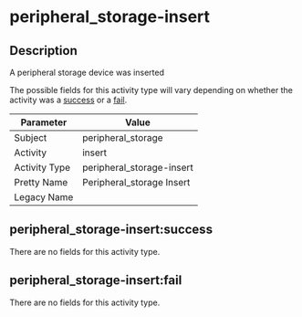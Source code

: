 peripheral_storage-insert
=========================

Description
-----------
A peripheral storage device was inserted

The possible fields for this activity type will vary depending on whether the activity was a [success](#peripheral_storage-insertsuccess) or a [fail](#peripheral_storage-insertfail).

| Parameter     | Value                     |
| ------------- | ------------------------- |
| Subject       | peripheral_storage        |
| Activity      | insert                    |
| Activity Type | peripheral_storage-insert |
| Pretty Name   | Peripheral_storage Insert |
| Legacy Name   |                           |

peripheral_storage-insert:success
---------------------------------

There are no fields for this activity type.


peripheral_storage-insert:fail
------------------------------

There are no fields for this activity type.
